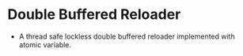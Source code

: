 # Double Buffered Reloader
- A thread safe lockless double buffered reloader implemented with atomic variable.

